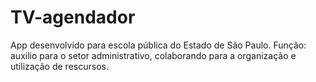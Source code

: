 # TV-agendador
App desenvolvido para escola pública do Estado de São Paulo.
Função: auxilio para o setor administrativo, colaborando para a organização e utilização de rescursos.
